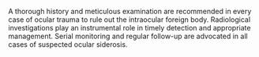 A thorough history and meticulous examination are recommended in every case of ocular trauma to rule out the intraocular foreign body. Radiological investigations play an instrumental role in timely detection and appropriate management. Serial monitoring and regular follow-up are advocated in all cases of suspected ocular siderosis.